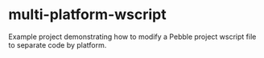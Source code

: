 # multi-platform-wscript
Example project demonstrating how to modify a Pebble project wscript file to separate code by platform.
